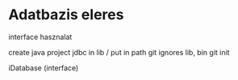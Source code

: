 # Adatbazis eleres

interface hasznalat

create java project
jdbc in lib / put in path 
git ignores lib, bin 
git init

iDatabase (interface)
